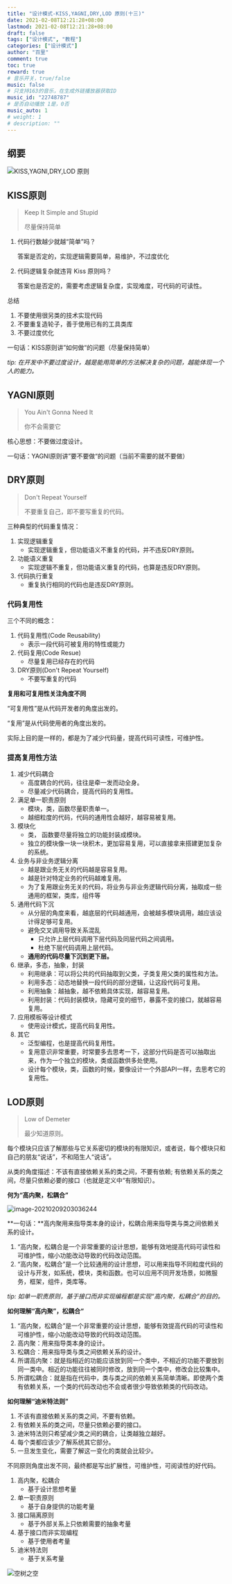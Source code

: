 ```yaml
---
title: "设计模式-KISS,YAGNI,DRY,LOD 原则(十三)"
date: 2021-02-08T12:21:28+08:00
lastmod: 2021-02-08T12:21:28+08:00
draft: false
tags: ["设计模式", "教程"]
categories: ["设计模式"]
author: "百里"
comment: true
toc: true
reward: true
# 音乐开关，true/false
music: false
# 只支持163的音乐，在生成外链播放器获取ID
music_id: "22748787"
# 是否自动播放 1是，0否
music_auto: 1
# weight: 1
# description: ""
---
```


## 纲要

![KISS,YAGNI,DRY,LOD 原则](https://cdn.jsdelivr.net/gh/yezihack/assets/b/20210209203935.png?imageslim)

## KISS原则

> Keep It Simple and Stupid
>
> 尽量保持简单

1. 代码行数越少就越“简单”吗？

   答案是否定的，实现逻辑需要简单，易维护，不过度优化

2. 代码逻辑复杂就违背 Kiss 原则吗？

   ​	答案也是否定的，需要考虑逻辑复杂度，实现难度，可代码的可读性。

总结

1. 不要使用很另类的技术实现代码
2. 不要重复造轮子，善于使用已有的工具类库
3. 不要过度优化

一句话：KISS原则讲”如何做“的问题（尽量保持简单）

*tip: 在开发中不要过度设计，越是能用简单的方法解决复杂的问题，越能体现一个人的能力。*

## YAGNI原则

> You Ain't Gonna Need It 
>
> 你不会需要它

核心思想：不要做过度设计。

一句话：YAGNI原则讲”要不要做“的问题（当前不需要的就不要做）



## DRY原则

> Don't Repeat Yourself
>
> 不要重复自己，即不要写重复的代码。

三种典型的代码重复情况：

1. 实现逻辑重复
   - 实现逻辑重复，但功能语义不重复的代码，并不违反DRY原则。
2. 功能语义重复
   - 实现逻辑不重复，但功能语义重复的代码，也算是违反DRY原则。
3. 代码执行重复
   - 重复执行相同的代码也是违反DRY原则。

### 代码复用性

三个不同的概念：

1. 代码复用性(Code Reusability)
   - 表示一段代码可被复用的特性或能力
2. 代码复用(Code Resue)
   - 尽量复用已经存在的代码
3. DRY原则(Don't Repeat Yourself)
   - 不要写重复的代码

**复用和可复用性关注角度不同**

“可复用性”是从代码开发者的角度出发的。

“复用”是从代码使用者的角度出发的。

实际上目的是一样的，都是为了减少代码量，提高代码可读性，可维护性。

### 提高复用性方法

1. 减少代码耦合
   - 高度耦合的代码，往往是牵一发而动全身。
   - 尽量减少代码耦合，提高代码的复用性。
2. 满足单一职责原则
   - 模块，类，函数尽量职责单一。
   - 越细粒度的代码，代码的通用性会越好，越容易被复用。
3. 模块化
   - 类， 函数要尽量将独立的功能封装成模块。
   - 独立的模块像一块一块积木，更加容易复用，可以直接拿来搭建更加复杂的系统。
4. 业务与非业务逻辑分离
   - 越是跟业务无关的代码越是容易复用。
   - 越是针对特定业务的代码越难复用。
   - 为了复用跟业务无关的代码，将业务与非业务逻辑代码分离，抽取成一些通用的框架，类库，组件等
5. 通用代码下沉
   - 从分层的角度来看，越底层的代码越通用，会被越多模块调用，越应该设计得足够可复用。
   - 避免交叉调用导致关系混乱
     - 只允许上层代码调用下层代码及同层代码之间调用。
     - 杜绝下层代码调用上层代码。
   - **通用的代码尽量下沉到更下层。**
6. 继承，多态，抽象，封装
   - 利用继承：可以将公共的代码抽取到父类，子类复用父类的属性和方法。
   - 利用多态：动态地替换一段代码的部分逻辑，让这段代码可复用。
   - 利用抽象：越抽象，越不依赖具体实现，越容易复用。
   - 利用封装：代码封装模块，隐藏可变的细节，暴露不变的接口，就越容易复用。
7. 应用模板等设计模式
   - 使用设计模式，提高代码复用性。
8. 其它
   - 泛型编程，也是提高代码复用性。
   - 复用意识非常重要，时常要多去思考一下，这部分代码是否可以抽取出来，作为一个独立的模块，类或函数供多处使用。
   - 设计每个模块，类，函数的时候，要像设计一个外部API一样，去思考它的复用性。

## LOD原则

> Low of Demeter
>
> 最少知道原则。



每个模块只应该了解那些与它关系密切的模块的有限知识，或者说，每个模块只和自己的朋友“说话”，不和陌生人“说话”。

从类的角度描述：不该有直接依赖关系的类之间，不要有依赖; 有依赖关系的类之间，尽量只依赖必要的接口（也就是定义中“有限知识）。

**何为“高内聚，松耦合”**

![image-20210209203036244](https://cdn.jsdelivr.net/gh/yezihack/assets/b/20210209203044.png?imageslim)

**一句话：**高内聚用来指导类本身的设计，松耦合用来指导类与类之间依赖关系的设计。

1. “高内聚，松耦合是一个非常重要的设计思想，能够有效地提高代码可读性和可维护性，缩小功能改动导致的代码改动范围。
2. “高内聚，松耦合”是一个比较通用的设计思想，可以用来指导不同粒度代码的设计与开发，如系统，模块，类和函数。也可以应用不同开发场景，如微服务，框架，组件，类库等。



*tip: 如单一职责原则，基于接口而非实现编程都是实现“高内聚，松耦合”的目的。*



**如何理解“高内聚”，松耦合“**

1. “高内聚，松耦合”是一个非常重要的设计思想，能够有效提高代码的可读性和可维护性，缩小功能改动导致的代码改动范围。
2. 高内聚：用来指导类本身的设计。
3. 松耦合：用来指导类与类之间依赖关系的设计。
4. 所谓高内聚：就是指相近的功能应该放到同一个类中，不相近的功能不要放到同一类中。相近的功能往往被同时修改，放到同一个类中，修改会比较集中。
5. 所谓松耦合：就是指在代码中，类与类之间的依赖关系简单清晰。即使两个类有依赖关系，一个类的代码改动也不会或者很少导致依赖类的代码改动。

**如何理解“迪米特法则”**

1. 不该有直接依赖关系的类之间，不要有依赖。
2. 有依赖关系的类之间，尽量只依赖必要的接口。
3. 迪米特法则只希望减少类之间的耦合，让类越独立越好。
4. 每个类都应该少了解系统其它部分。
5. 一旦发生变化，需要了解这一变化的类就会比较少。

不同原则角度出发不同，最终都是写出扩展性，可维护性，可阅读性的好代码。

1. 高内聚，松耦合
   - 基于设计思想考量
2. 单一职责原则
   - 基于自身提供的功能考量
3. 接口隔离原则
   - 基于外部关系上只依赖需要的抽象考量
4. 基于接口而非实现编程
   - 基于使用者考量
5. 迪米特法则
   - 基于关系考量






![空树之空](https://cdn.jsdelivr.net/gh/yezihack/assets/b/20210122112114.png?imageslim)